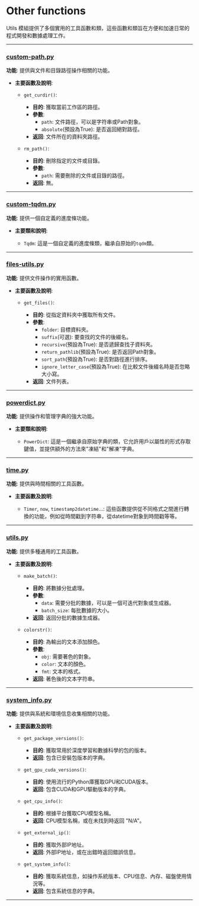 # Other functions

Utils 模組提供了多個實用的工具函數和類，這些函數和類旨在方便和加速日常的程式開發和數據處理工作。

---

### [custom-path.py](../docsaidkit/utils/custom_path.py)

**功能**: 提供與文件和目錄路徑操作相關的功能。

- **主要函數及說明**:

    - `get_curdir()`:

        - **目的**: 獲取當前工作區的路徑。
        - **參數**:
            - `path`: 文件路徑，可以是字符串或Path對象。
            - `absolute`(預設為True): 是否返回絕對路徑。
        - **返回**: 文件所在的資料夾路徑。

    - `rm_path()`:

        - **目的**: 刪除指定的文件或目錄。
        - **參數**:
            - `path`: 需要刪除的文件或目錄的路徑。
        - **返回**: 無。

---

### [custom-tqdm.py](../docsaidkit/utils/custom_tqdm.py)

**功能**: 提供一個自定義的進度條功能。

- **主要類和說明**:

    - `Tqdm`: 這是一個自定義的進度條類，繼承自原始的`tqdm`類。

---

### [files-utils.py](../docsaidkit/utils/files_utils.py)

**功能**: 提供文件操作的實用函數。

- **主要函數及說明**:

    - `get_files()`:

        - **目的**: 從指定資料夾中獲取所有文件。
        - **參數**:
            - `folder`: 目標資料夾。
            - `suffix`(可選): 要查找的文件的後綴名。
            - `recursive`(預設為True): 是否遞歸查找子資料夾。
            - `return_pathlib`(預設為True): 是否返回Path對象。
            - `sort_path`(預設為True): 是否對路徑進行排序。
            - `ignore_letter_case`(預設為True): 在比較文件後綴名時是否忽略大小寫。
        - **返回**: 文件列表。

---

### [powerdict.py](../docsaidkit/utils/powerdict.py)

**功能**: 提供操作和管理字典的強大功能。

- **主要類和說明**:

    - `PowerDict`: 這是一個繼承自原始字典的類，它允許用戶以屬性的形式存取鍵值，並提供額外的方法來"凍結"和"解凍"字典。

---

### [time.py](../docsaidkit/utils/time.py)

**功能**: 提供與時間相關的工具函數。

- **主要函數及說明**:

    - `Timer`, `now`, `timestamp2datetime`...: 這些函數提供從不同格式之間進行轉換的功能，例如從時間戳到字符串，從datetime對象到時間戳等等。

---

### [utils.py](../docsaidkit/utils/utils.py)

**功能**: 提供多種通用的工具函數。

- **主要函數及說明**:

    - `make_batch()`:

        - **目的**: 將數據分批處理。
        - **參數**:
            - `data`: 需要分批的數據，可以是一個可迭代對象或生成器。
            - `batch_size`: 每批數據的大小。
        - **返回**: 返回分批的數據生成器。

    - `colorstr()`:

        - **目的**: 為輸出的文本添加顏色。
        - **參數**:
            - `obj`: 需要著色的對象。
            - `color`: 文本的顏色。
            - `fmt`: 文本的格式。
        - **返回**: 著色後的文本字符串。

---

### [system_info.py](../docsaidkit/utils/system_info.py)

**功能**: 提供與系統和環境信息收集相關的功能。

- **主要函數及說明**:

    - `get_package_versions()`:
        - **目的**: 獲取常用於深度學習和數據科學的包的版本。
        - **返回**: 包含已安裝包版本的字典。

    - `get_gpu_cuda_versions()`:
        - **目的**: 使用流行的Python庫獲取GPU和CUDA版本。
        - **返回**: 包含CUDA和GPU驅動版本的字典。

    - `get_cpu_info()`:
        - **目的**: 根據平台獲取CPU模型名稱。
        - **返回**: CPU模型名稱，或在未找到時返回 "N/A"。

    - `get_external_ip()`:
        - **目的**: 獲取外部IP地址。
        - **返回**: 外部IP地址，或在出錯時返回錯誤信息。

    - `get_system_info()`:
        - **目的**: 獲取系統信息，如操作系統版本、CPU信息、內存、磁盤使用情況等。
        - **返回**: 包含系統信息的字典。

---

